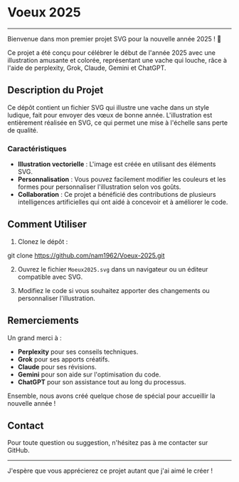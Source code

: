 # Voeux 2025

***

Bienvenue dans mon premier projet SVG pour la nouvelle année 2025 ! 🎉

Ce projet a été conçu pour célébrer le début de l'année 2025 avec une illustration amusante et colorée, représentant une vache qui louche, râce à l'aide  de perplexity, Grok, Claude, Gemini et ChatGPT.
## Description du Projet

Ce dépôt contient un fichier SVG qui illustre une vache dans un style ludique, fait pour envoyer des vœux de bonne année. L'illustration est entièrement réalisée en SVG, ce qui permet une mise à l'échelle sans perte de qualité.

### Caractéristiques

- **Illustration vectorielle** : L'image est créée en utilisant des éléments SVG.
- **Personnalisation** : Vous pouvez facilement modifier les couleurs et les formes pour personnaliser l'illustration selon vos goûts.
- **Collaboration** : Ce projet a bénéficié des contributions de plusieurs intelligences artificielles qui ont aidé à concevoir et à améliorer le code.

## Comment Utiliser

1. Clonez le dépôt :

git clone https://github.com/nam1962/Voeux-2025.git

2. Ouvrez le fichier `Moeux2025.svg` dans un navigateur ou un éditeur compatible avec SVG.

3. Modifiez le code si vous souhaitez apporter des changements ou personnaliser l'illustration.

## Remerciements

Un grand merci à :
- **Perplexity** pour ses conseils techniques.
- **Grok** pour ses apports créatifs.
- **Claude** pour ses révisions.
- **Gemini** pour son aide sur l'optimisation du code.
- **ChatGPT** pour son assistance tout au long du processus.

Ensemble, nous avons créé quelque chose de spécial pour accueillir la nouvelle année !

## Contact

Pour toute question ou suggestion, n'hésitez pas à me contacter sur GitHub.

---

J'espère que vous apprécierez ce projet autant que j'ai aimé le créer !
